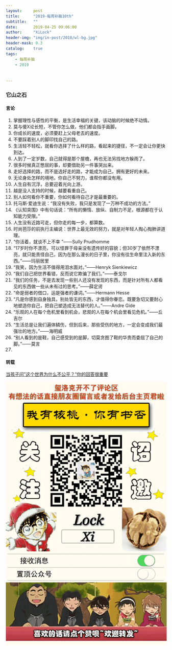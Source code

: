 ```yaml
---
layout:     post
title:      "2019-每周补脑10th"
subtitle:   ""
date:       2019-04-25 09:06:00
author:     "XiLock"
header-img: "img/in-post/2018/wl-bg.jpg"
header-mask: 0.3
catalog:    true
tags:
    - 每周补脑
    - 2019


---
```

 
### 它山之石
#### 言论
1. 掌握理性与感性的平衡，是生活幸福的关键，该动脑的时候绝不动情。
1. 莫与傻X论长短，不管你怎么做，他们都会指手画脚。
1. 你成长的速度，必须要赶上父母老去的速度。
1. 不要踩着别人的脚印找自己的路。
1. 生活轻不轻松，就看你选择了什么样的路，看起来的捷径，不一定会让你更快到达。
1. 人到了一定岁数，自己就得是那个屋檐，再也无法另找地方躲雨了。
1. 很多时候真正憋屈的事，却要借助另一件事哭出来。
1. 走好选择的路，而不是选好走的路，才能成为自己，拥有更好的未来。
1. 无论身处怎样的境地，你自己不努力，谁帮你都没有用。
1. 人生自有沉浮，总要迎着光向上游。
1. 越是没人支持的时候，越要看重自己。
1. 别人如何看你不重要，你如何看待自己才是最重要的。
1. 托马斯·爱迪生说：“我没有失败，我只是发现了一万种不成功的方法。”
1. 《认知突围》中有句话说：“所有的懒惰、放纵、自制力不足，根源都在于认知能力受限。”
1. 人生没有近路可走，但你走的每一步，都算数。
1. 时尚芭莎的前执行主编说：世界上最无效的努力，就是对年轻人掏心掏肺讲道理。
1. “你活着，就谈不上不幸 ”——Sully Prudhomme
1. “17岁时你不漂亮，可以怪罪于母亲没有遗传好的容貌；但30岁了依然不漂亮，就只能责怪自己，因为在那么漫长的日子里，你没有往生命里注入新的东西。”——玛丽居里
1. “我笑，因为生活不值得用泪水面对。”——Henryk Sienkiewicz
1. “我们自己把世界看错，反而说它欺骗了我们。”——泰戈尔
1. “我们的任务，不是去发现一些别人还没有发现的东西，而是针对所有人都看见的东西做一些从未有过的思考。”——薛定谔
1. “命是弱者的借口，运是强者的谦词。”——Hermann Hesse
1. “凡是你感到自身独具，别处皆无的东西，才值得你眷恋。既要急切又要耐心地塑造你自己，把自己塑造成无法替代的人。”——Andre Gide
1. “乐观的人在每个危机里看到机会，悲观的人在每个机会里看见危机。”——丘吉尔
1. “生活总是让我们遍体鳞伤，但到后来，那些受伤的地方，一定会变成我们最强壮的地方。”——海明威
1. “别人看到的是鞋，自己感受到的是脚，切莫贪图了鞋的华贵而委屈了自己的脚。”——莫言
1. 


#### 转载
[当孩子问”这个世界为什么不公平？”你的回答很重要](http://mp.weixin.qq.com/s?__biz=MjM5NjQ0NzUyMg==&mid=2649618099&idx=2&sn=40315dff480f9fa09aeb8174f5b370d8&chksm=bef042fe8987cbe8aad4ce3b1423ba52915871ea519b5b79b9bfc3a043140caa9a9abc4e1c28&mpshare=1&scene=24&srcid=0303Qr5MsE8jKNCbZjUdaNJz#rd)  



![](/img/wc-tail.GIF)
